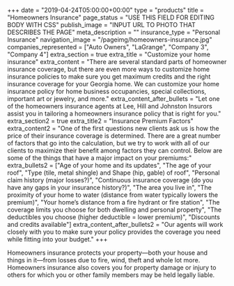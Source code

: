+++
date = "2019-04-24T05:00:00+00:00"
type = "products"
title = "Homeowners Insurance"
page_status = "USE THIS FIELD FOR EDITING BODY WITH CSS"
publish_image = "INPUT URL TO PHOTO THAT DESCRIBES THE PAGE"
meta_description = ""
insurance_type = "Personal Insurance"
navigation_image = "/pageimg/homeowners-insurance.jpg"
companies_represented = ["Auto Owners", "LaGrange", "Company 3", "Company 4"]
extra_section = true
extra_title = "Customize your home insurance"
extra_content = "There are several standard parts of homeowner insurance coverage, but there are even more ways to customize home insurance policies to make sure you get maximum credits and the right insurance coverage for your Georgia home. We can customize your home insurance policy for home business occupancies, special collections, important art or jewelry, and more."
extra_content_after_bullets = "Let one of the homeowners insurance agents at Lee, Hill and Johnston Insurors assist you in tailoring a homeowners insurance policy that is right for you."
extra_section2 = true
extra_title2 = "Insurance Premium Factors"
extra_content2 = "One of the first questions new clients ask us is how the price of their insurance coverage is determined. There are a great number of factors that go into the calculation, but we try to work with all of our clients to maximize their benefit among factors they can control. Below are some of the things that have a major impact on your premiums:"
extra_bullets2 = ["Age of your home and its updates", "The age of your roof", "Type (tile, metal shingle) and Shape (hip, gable) of roof", "Personal claim history (major losses?)", "Continuous insurance coverage (do you have any gaps in your insurance history?)", "The area you live in", "The proximity of your home to water (distance from water typically lowers the premium)", "Your home’s distance from a fire hydrant or fire station", "The coverage limits you choose for both dwelling and personal property", "The deductibles you choose (higher deductible = lower premium)", "Discounts and credits available"]
extra_content_after_bullets2 = "Our agents will work closely with you to make sure your policy provides the coverage you need while fitting into your budget."
+++

Homeowners insurance protects your property—both your house and things in it—from losses due to fire, wind, theft and whole lot more. Homeowners insurance also covers you for property damage or injury to others for which you or other family members may be held legally liable.